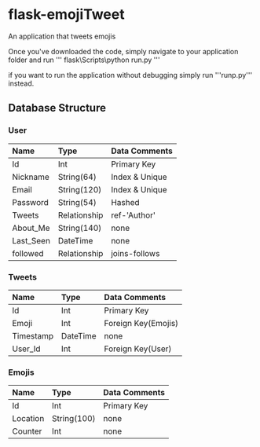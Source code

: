 # flask-emojiTweet
An application that tweets emojis

Once you've downloaded the code, simply navigate to your application folder and run
'''
flask\Scripts\python run.py
'''

if you want to run the application without debugging simply run '''runp.py''' instead.

## Database Structure

### User

| Name | Type | Data Comments |
| :--------- | :--------- | :--------- |
| Id 		| Int			| Primary Key 	 |
| Nickname	| String(64)	| Index & Unique |
| Email		| String(120)	| Index & Unique |
| Password	| String(54)	| Hashed		 |
| Tweets 	| Relationship	| ref-'Author'	 |
| About_Me	| String(140)	| none			 |
| Last_Seen	| DateTime		| none			 |
| followed	| Relationship	| joins-follows	 |

### Tweets

| Name | Type | Data Comments |
| :--------- | :--------- | :--------- |
| Id 		 | Int 		| Primary Key		 |
| Emoji  	 | Int 		| Foreign Key(Emojis)|
| Timestamp	 | DateTime	| none				 |
| User_Id	 | Int 		| Foreign Key(User)  |

### Emojis

| Name | Type | Data Comments |
| :--------- | :--------- | :--------- |
| Id 		| Int 		 | Primary Key	|
| Location	| String(100)| none			|
| Counter	| Int 		 | none 		|